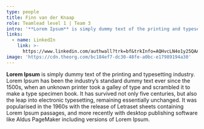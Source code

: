 ```yaml
---
type: people
title: Finn van der Knaap
role: Teamlead level 1 | Team 3
intro: '**Lorem Ipsum** is simply dummy text of the printing and typesetting industry.'
links:
  - name: LinkedIn
    link: >-
      https://www.linkedin.com/authwall?trk=bf&trkInfo=AQHvcLN4o1y25QAAAY5I0PqYPhmbvs28lfS56GHcMQI8JRyECWJiN8t4MtzCsw4wfpPl3A-hET8ts1q0iDRtfPQJs4IUUx_smrI5aYtiJfx6iB_DYPDNa3p0-oTtqC5Op0RxrBc=&original_referer=&sessionRedirect=https%3A%2F%2Fwww.linkedin.com%2Fin%2Ffinn-van-der-knaap%2F
image: 'https://cdn.theorg.com/bc184ef7-dc30-48fe-a0bc-e17989194a30'
---
```

**Lorem Ipsum** is simply dummy text of the printing and typesetting industry. Lorem Ipsum has been the industry’s standard dummy text ever since the 1500s, when an unknown printer took a galley of type and scrambled it to make a type specimen book. It has survived not only five centuries, but also the leap into electronic typesetting, remaining essentially unchanged. It was popularised in the 1960s with the release of Letraset sheets containing Lorem Ipsum passages, and more recently with desktop publishing software like Aldus PageMaker including versions of Lorem Ipsum.
